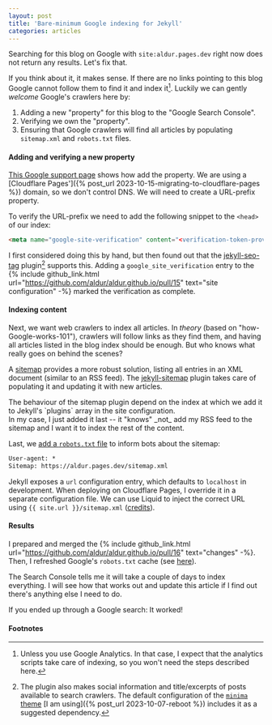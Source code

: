 ```yaml
---
layout: post
title: 'Bare-minimum Google indexing for Jekyll'
categories: articles
---
```


Searching for this blog on Google with `site:aldur.pages.dev` right now does not
return any results. Let's fix that.

If you think about it, it makes sense. If there are no links pointing to this
blog Google cannot follow them to find it and index it[^analytics]. Luckily we
can gently _welcome_ Google's crawlers here by:

1. Adding a new "property" for this blog to the "Google Search Console".
1. Verifying we own the "property".
1. Ensuring that Google crawlers will find all articles by populating
   `sitemap.xml` and `robots.txt` files.

#### Adding and verifying a new property

[This Google support
page](https://support.google.com/webmasters/answer/34592?hl=en#zippy=%2Cdomain-property-examplecom)
shows how add the property. We are using a [Cloudflare Pages']({% post_url
2023-10-15-migrating-to-cloudflare-pages %}) domain, so we don't control DNS. We
will need to create a URL-prefix property.

To verify the URL-prefix we need to add the following snippet to the `<head>` of
our index:

```html
<meta name="google-site-verification" content="<verification-token-provided-by-Google>" />
```

I first considered doing this by hand, but then found out that the
[jekyll-seo-tag](https://github.com/jekyll/jekyll-seo-tag/) plugin[^seo-tag]
supports this. Adding a `google_site_verification` entry to the {% include
github_link.html url="https://github.com/aldur/aldur.github.io/pull/15"
text="site configuration" -%} marked the verification as complete.

#### Indexing content

Next, we want web crawlers to index all articles. In _theory_ (based on
"how-Google-works-101"), crawlers will follow links as they find them, and
having all articles listed in the blog index should be enough. But who knows
what really goes on behind the scenes?

A [sitemap](https://www.sitemaps.org) provides a more robust solution, listing
all entries in an XML document (similar to an RSS feed). The
[jekyll-sitemap](https://github.com/jekyll/jekyll-sitemap) plugin takes care of
populating it and updating it with new articles.

<div class="warning" markdown="1">
The behaviour of the sitemap plugin depend on the index at which we add it to
Jekyll's `plugins` array in the site configuration.
</div>

<div class="tip" markdown="1">
In my case, I just added it last -- it "knows" _not_ add my RSS feed to the sitemap and I want it to index the rest of the content.
</div>

Last, we [add a `robots.txt`
file](https://developers.google.com/search/docs/crawling-indexing/robots/create-robots-txt)
to inform bots about the sitemap:

```txt
User-agent: *
Sitemap: https://aldur.pages.dev/sitemap.xml
```

Jekyll exposes a `url` configuration entry, which defaults to `localhost` in
development. When deploying on Cloudflare Pages, I override it in a separate
configuration file. We can use Liquid to inject the correct URL using `{{
site.url }}/sitemap.xml`
([credits](https://medium.com/@vilcins/optimize-your-jekyll-powered-website-with-these-simple-steps-b2a24d66a629)).

#### Results

I prepared and merged the {% include github_link.html
url="https://github.com/aldur/aldur.github.io/pull/16" text="changes" -%}. Then,
I refreshed Google's `robots.txt` cache (see
[here](https://developers.google.com/search/docs/crawling-indexing/robots/submit-updated-robots-txt)).

The Search Console tells me it will take a couple of days to index everything.
I will see how that works out and update this article if I find out there's
anything else I need to do.

If you ended up through a Google search: It worked!

#### Footnotes

[^analytics]:
    Unless you use Google Analytics. In that case, I expect that the analytics
    scripts take care of indexing, so you won't need the steps described
    here.

[^seo-tag]:
    The plugin also makes social information and title/excerpts of posts
    available to search crawlers. The default configuration of the [`minima`
    theme](https://github.com/jekyll/minima) [I am using]({% post_url
    2023-10-07-reboot %}) includes it as a suggested dependency.
